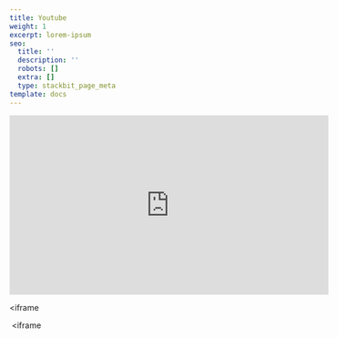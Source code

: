 ```yaml
---
title: Youtube
weight: 1
excerpt: lorem-ipsum
seo:
  title: ''
  description: ''
  robots: []
  extra: []
  type: stackbit_page_meta
template: docs
---
```

<iframe width="560" height="315" src="https://www.youtube.com/embed/xGZSWvFess8" title="YouTube video player" frameborder="0" allow="accelerometer; autoplay; clipboard-write; encrypted-media; gyroscope; picture-in-picture" allowfullscreen></iframe>





<iframe 





 <iframe 
